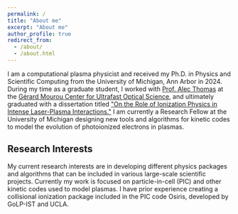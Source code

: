 ```yaml
---
permalink: /
title: "About me"
excerpt: "About me"
author_profile: true
redirect_from: 
  - /about/
  - /about.html
---
```


I am a computational plasma physicist and received my Ph.D. in Physics and Scientific Computing from the University of Michigan, Ann Arbor in 2024. During my time as a graduate student, I worked with [Prof. Alec Thomas](https://cuos.engin.umich.edu/researchgroups/hfs/profiles/alexander-thomas/) at the [Gérard Mourou Center for Ultrafast Optical Science](https://cuos.engin.umich.edu/), and ultimately graduated with a dissertation titled ["On the Role of Ionization Physics in Intense Laser-Plasma Interactions."](https://dx.doi.org/10.7302/23802) I am currently a Research Fellow at the University of Michigan designing new tools and algorithms for kinetic codes to model the evolution of photoionized electrons in plasmas.

Research Interests
---
My current research interests are in developing different physics packages and algorithms that can be included in various large-scale scientific projects. Currently my work is focused on particle-in-cell (PIC) and other kinetic codes used to model plasmas. I have prior experience creating a collisional ionization package included in the PIC code Osiris, developed by GoLP-IST and UCLA.
